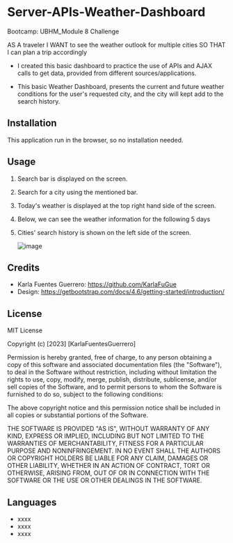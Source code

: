 # Server-APIs-Weather-Dashboard
Bootcamp: UBHM_Module 8 Challenge
<!--User Stoyr-->
AS A traveler
I WANT to see the weather outlook for multiple cities
SO THAT I can plan a trip accordingly
<!--Why did you build this project? (Note: the answer is not "Because it was a homework assignment.")-->
- I created this basic dashboard to practice the use of APIs and AJAX calls to get data, provided from different sources/applications.
<!--What problem does it solve?-->
- This basic Weather Dashboard, presents the current and future weather conditions for the user's requested city, and the city will kept add to the search    history.

## Installation

This application run in the browser, so no installation needed.

## Usage

1. Search bar is displayed on the screen.
2. Search for a city using the mentioned bar.
3. Today's weather is displayed at the top right hand side of the screen.
4. Below, we can see the weather information for the following 5 days
5. Cities' search history is shown on the left side of the screen.


    ![image](XXX.png)

## Credits

- Karla Fuentes Guerrero: https://github.com/KarlaFuGue
- Design: https://getbootstrap.com/docs/4.6/getting-started/introduction/

## License

MIT License

Copyright (c) [2023] [KarlaFuentesGuerrero]

Permission is hereby granted, free of charge, to any person obtaining a copy
of this software and associated documentation files (the "Software"), to deal
in the Software without restriction, including without limitation the rights
to use, copy, modify, merge, publish, distribute, sublicense, and/or sell
copies of the Software, and to permit persons to whom the Software is
furnished to do so, subject to the following conditions:

The above copyright notice and this permission notice shall be included in all
copies or substantial portions of the Software.

THE SOFTWARE IS PROVIDED "AS IS", WITHOUT WARRANTY OF ANY KIND, EXPRESS OR
IMPLIED, INCLUDING BUT NOT LIMITED TO THE WARRANTIES OF MERCHANTABILITY,
FITNESS FOR A PARTICULAR PURPOSE AND NONINFRINGEMENT. IN NO EVENT SHALL THE
AUTHORS OR COPYRIGHT HOLDERS BE LIABLE FOR ANY CLAIM, DAMAGES OR OTHER
LIABILITY, WHETHER IN AN ACTION OF CONTRACT, TORT OR OTHERWISE, ARISING FROM,
OUT OF OR IN CONNECTION WITH THE SOFTWARE OR THE USE OR OTHER DEALINGS IN THE
SOFTWARE.


## Languages
- xxxx
- xxxx
- xxxx


[def]: PLANNER.png
